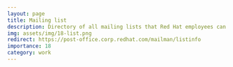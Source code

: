 ```yaml
---
layout: page
title: Mailing list
description: Directory of all mailing lists that Red Hat employees can subscribe to.
img: assets/img/18-list.png
redirect: https://post-office.corp.redhat.com/mailman/listinfo
importance: 18
category: work
---
```

